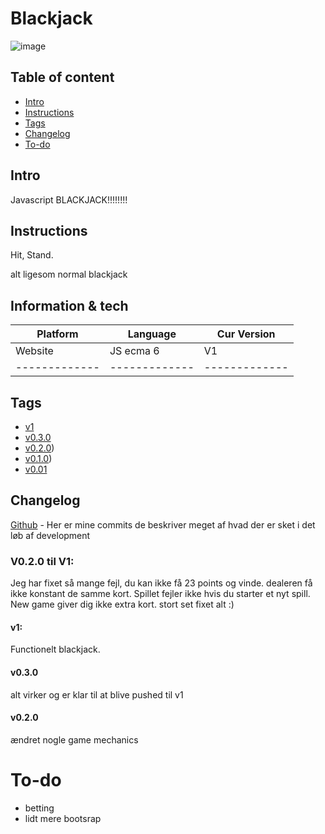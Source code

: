 # Blackjack
![image](https://user-images.githubusercontent.com/69219123/193206572-3ca32386-d280-4cd6-96d6-f0249bfb8859.png)



## Table of content
* [Intro](#Intro)
* [Instructions](#Instructions)
* [Tags](#Tags)
* [Changelog](#Changelog)
* [To-do](#To-do)





## Intro

Javascript BLACKJACK!!!!!!!!



## Instructions

Hit, Stand.

alt ligesom normal blackjack



## Information & tech


| Platform      |    Language   |  Cur Version  | 
| ------------- | ------------- | ------------- |
|    Website    |    JS ecma 6  |       V1      |
| ------------- | ------------- | ------------- |






## Tags
* [v1](https://github.com/failbreak/Blackjack/releases/tag/V1)
* [v0.3.0](https://github.com/failbreak/Blackjack/releases/tag/V0.3.0)
* [v0.2.0](https://github.com/failbreak/Blackjack/releases/tag/V0.0.2.0))
* [v0.1.0](https://github.com/failbreak/Blackjack/releases/tag/V0.0.1))
* [v0.01](https://github.com/failbreak/Blackjack/releases/tag/V0.01)

## Changelog
[Github](https://github.com/failbreak/Blackjack/commit) - Her er mine commits de beskriver meget af hvad der er sket i det løb af development

### V0.2.0 til V1:

Jeg har fixet så mange fejl, du kan ikke få 23 points og vinde.
dealeren få ikke konstant de samme kort.
Spillet fejler ikke hvis du starter et nyt spill.
New game giver dig ikke extra kort.
stort set fixet alt :)





#### v1:
Functionelt blackjack.

#### v0.3.0
alt virker og er klar til at blive pushed til v1

#### v0.2.0 
ændret nogle game mechanics


# To-do

* betting
* lidt mere bootsrap

